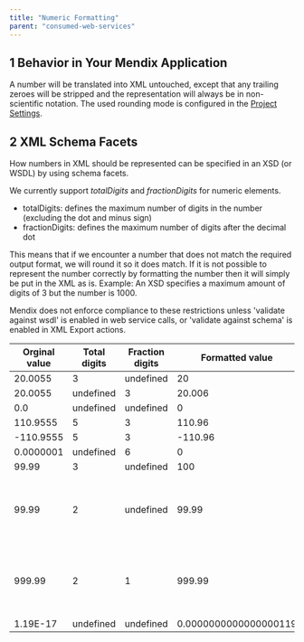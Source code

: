 ```yaml
---
title: "Numeric Formatting"
parent: "consumed-web-services"
---
```


## 1 Behavior in Your Mendix Application

A number will be translated into XML untouched, except that any trailing zeroes will be stripped and the representation will always be in non-scientific notation. The used rounding mode is configured in the [Project Settings](project-settings).

## 2 XML Schema Facets

How numbers in XML should be represented can be specified in an XSD (or WSDL) by using schema facets.

We currently support _totalDigits_ and _fractionDigits_ for numeric elements.

*   totalDigits: defines the maximum number of digits in the number (excluding the dot and minus sign)
*   fractionDigits: defines the maximum number of digits after the decimal dot

This means that if we encounter a number that does not match the required output format, we will round it so it does match. If it is not possible to represent the number correctly by formatting the number then it will simply be put in the XML as is. Example: An XSD specifies a maximum amount of digits of 3 but the number is 1000.

Mendix does not enforce compliance to these restrictions unless 'validate against wsdl' is enabled in web service calls, or 'validate against schema' is enabled in XML Export actions.

| Orginal value | Total digits | Fraction digits | Formatted value | Comment |
| --- | --- | --- | --- | --- |
| 20.0055 | 3 | undefined | 20 |   |
| 20.0055 | undefined | 3 | 20.006 |   |
| 0.0 | undefined | undefined | 0 |   |
| 110.9555 | 5 | 3 | 110.96 |   |
| -110.9555 | 5 | 3 | -110.96 |   |
| 0.0000001 | undefined | 6 | 0 |   |
| 99.99 | 3 | undefined | 100 |   |
| 99.99 | 2 | undefined | 99.99 | Not possible to format correctly, so left untouched. |
| 999.99 | 2 | 1 | 999.99 | Not possible to format correctly, so left untouched. |
| 1.19E-17 | undefined | undefined | 0.0000000000000000119 |   |

